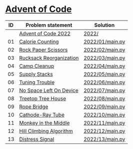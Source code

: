 # [Advent of Code](https://adventofcode.com/)


| ID | Problem statement                                               | Solution                           |
|----|-----------------------------------------------------------------|------------------------------------|
|    | [Advent of Code 2022](https://adventofcode.com/2022)            | [2022/](2022/)                     |
| 01 | [Calorie Counting](https://adventofcode.com/2022/day/1)         | [2022/01/main.py](2022/01/main.py) |
| 02 | [Rock Paper Scissors](https://adventofcode.com/2022/day/2)      | [2022/02/main.py](2022/02/main.py) |
| 03 | [Rucksack Reorganization](https://adventofcode.com/2022/day/3)  | [2022/03/main.py](2022/03/main.py) |
| 04 | [Camp Cleanup](https://adventofcode.com/2022/day/4)             | [2022/04/main.py](2022/04/main.py) |
| 05 | [Supply Stacks](https://adventofcode.com/2022/day/5)            | [2022/05/main.py](2022/05/main.py) |
| 06 | [Tuning Trouble](https://adventofcode.com/2022/day/6)           | [2022/06/main.py](2022/06/main.py) |
| 07 | [No Space Left On Device](https://adventofcode.com/2022/day/7)  | [2022/07/main.py](2022/07/main.py) |
| 08 | [Treetop Tree House](https://adventofcode.com/2022/day/8)       | [2022/08/main.py](2022/08/main.py) |
| 09 | [Rope Bridge](https://adventofcode.com/2022/day/9)              | [2022/09/main.py](2022/09/main.py) |
| 10 | [Cathode-Ray Tube](https://adventofcode.com/2022/day/10)        | [2022/10/main.py](2022/10/main.py) |
| 11 | [Monkey in the Middle](https://adventofcode.com/2022/day/11)    | [2022/11/main.py](2022/11/main.py) |
| 12 | [Hill Climbing Algorithm](https://adventofcode.com/2022/day/12) | [2022/12/main.py](2022/12/main.py) |
| 13 | [Distress Signal](https://adventofcode.com/2022/day/13)         | [2022/13/main.py](2022/13/main.py) |

